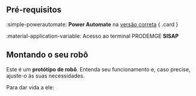 ## Pré-requisitos

<div class="grid" markdown>

:simple-powerautomate: __Power Automate__ na [versão correta](#informacoes-gerais)
{ .card }

:material-application-variable: Acesso ao terminal PRODEMGE __SISAP__

</div>

## Montando o seu robô

Este é um **protótipo de robô**.
Entenda seu funcionamento e, caso precise, ajuste-o às suas necessidades.

Para dar vida a ele:
